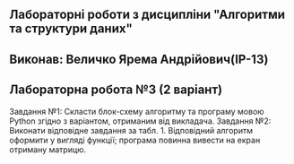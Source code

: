 ## Лабораторні роботи з дисципліни "Алгоритми та структури даних"
## Виконав: Величко Ярема Андрійович(ІР-13)
## Лабораторна робота №3 (2 варіант)
Завдання №1: Скласти блок-схему алгоритму та програму мовою Python згідно з варіантом, отриманим від викладача. Завдання №2: Виконати відповідне завдання за табл. 1. Відповідний алгоритм оформити у вигляді функції; програма повинна вивести на екран отриману матрицю.
